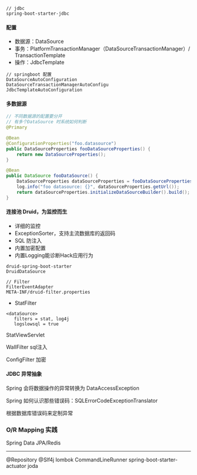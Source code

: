 
```
// jdbc
spring-boot-starter-jdbc
```

#### 配置
- 数据源：DataSource
- 事务：PlatformTransactionManager（DataSourceTransactionManager）/ TransactionTemplate
- 操作：JdbcTemplate

```
// springboot 配置
DataSourceAutoConfiguration
DataSourceTransactionManagerAutoConfigu
JdbcTemplateAutoConfiguration
```

#### 多数据源
```java
// 不同数据源的配置要分开
// 有多个DataSource 时系统如何判断
@Primary

@Bean
@ConfigurationProperties("foo.datasource")
public DataSourceProperties fooDataSourceProperties() {
    return new DataSourceProperties();
}

@Bean
public DataSource fooDataSource() {
    DataSourceProperties dataSourceProperties = fooDataSourceProperties();
    log.info("foo datasource: {}", dataSourceProperties.getUrl());
    return dataSourceProperties.initializeDataSourceBuilder().build();
}
```

#### 连接池 Druid，为监控而生
- 详细的监控
- ExceptionSorter，支持主流数据库的返回码
- SQL 防注入
- 内置加密配置
- 内置Logging能诊断Hack应用行为

```
druid-spring-boot-starter
DruidDataSource

// Filter
FilterEventAdapter
META-INF/druid-filter.properties
```

- StatFilter
 ```
<dataSource>
 	filters = stat, log4j
  	logslowsql = true
 ```

 StatViewServlet

 WallFilter sql注入

 ConfigFilter 加密

#### JDBC 异常抽象
Spring 会将数据操作的异常转换为 DataAccessException

Spring 如何认识那些错误码：SQLErrorCodeExceptionTranslator

根据数据库错误码来定制异常


### O/R Mapping 实践
Spring Data JPA/Redis


---
@Repository
@Slf4j
lombok
CommandLineRunner
spring-boot-starter-actuator
joda